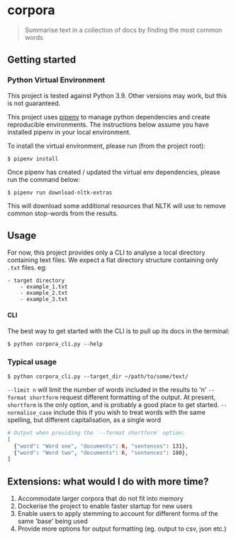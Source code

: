 # corpora

> Summarise text in a collection of docs by finding the most common words

## Getting started

### Python Virtual Environment

This project is tested against Python 3.9. Other versions may work, but this is not guaranteed.

This project uses [pipenv](https://pipenv.pypa.io/en/latest/) to manage python dependencies and create reproducible 
environments. The instructions below assume you have installed pipenv in your local environment.

To install the virtual environment, please run (from the project root):

`$ pipenv install`

Once pipenv has created / updated the virtual env dependencies, please run the command below:

`$ pipenv run download-nltk-extras`

This will download some additional resources that NLTK will use to remove common stop-words from the results.

## Usage

For now, this project provides only a CLI to analyse a local directory containing text files. We expect a flat directory
structure containing only `.txt` files. eg:

```
- target directory
    - example_1.txt
    - example_2.txt
    - example_3.txt
```

#### CLI

The best way to get started with the CLI is to pull up its docs in the terminal:

`$ python corpora_cli.py --help`

### Typical usage

`$ python corpora_cli.py --target_dir ~/path/to/some/text/`

`--limit n` will limit the number of words included in the results to 'n'
`--format shortform` request different formatting of the output. At present, `shortform` is the only option, and is probably a good place to get started.
`--normalise_case` include this if you wish to treat words with the same spelling, but different capitalisation, as a single word

```bash
# Output when providing the `--format shortform` option:
[
  {"word": "Word one", "documents": 6, "sentences": 131},
  {"word": "Word two", "documents": 6, "sentences": 180},
]
```

## Extensions: what would I do with more time?

1. Accommodate larger corpora that do not fit into memory
1. Dockerise the project to enable faster startup for new users
1. Enable users to apply stemming to account for different forms of the same 'base' being used
1. Provide more options for output formatting (eg. output to csv, json etc.)
